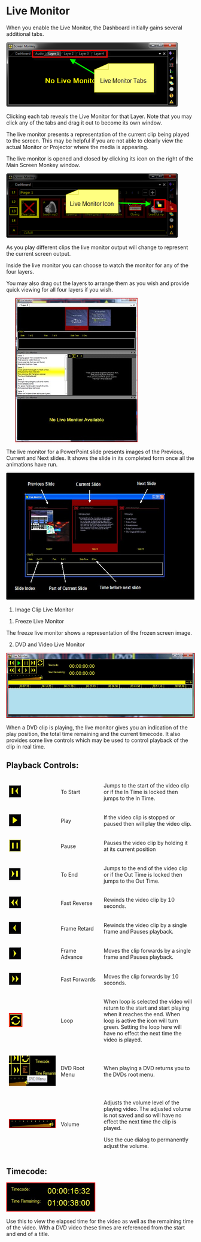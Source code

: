 <h1>Live Monitor</h1>
<p><span class="rvts10">When you enable the Live Monitor, the Dashboard 
 initially gains several additional tabs.</span></p>
<p class="hcp2"><span class="rvts10"><img src="../../images/LiveMonitorTabs.png" alt="" border="0" class="hcp3"></span></p>
<p><span class="rvts10">Clicking each tab reveals the Live Monitor for 
 that Layer. Note that you may click any of the tabs and drag it out to 
 become its own window.</span></p>
<p><span class="rvts10">The live monitor presents a representation of the 
 current clip being played to the screen. This may be helpful if you are 
 not able to clearly view the actual Monitor or Projector where the media 
 is appearing.</span></p>
<p><span class="rvts10">The live monitor is opened and closed by clicking 
 its icon on the right of the Main Screen Monkey window. </span></p>
<p class="hcp2"><span class="rvts10"><img src="../../images/LiveMonitorIcon.png" alt="" border="0" class="hcp3"></span></p>
<p><span class="rvts10">As you play different clips the live monitor output 
 will change to represent the current screen output.</span></p>
<p><span class="rvts10">Inside the live monitor you can choose to watch 
 the monitor for any of the four layers.</span></p>
<p><span class="rvts10">You may also drag out the layers to arrange them 
 as you wish and provide quick viewing for all four layers if you wish.</span></p>
<p class="rvps2" style="margin-left: 24px;"><img alt="" src="../../images/img_291.jpg" border="0" class="hcp4"></p>
<p><span class="rvts10">The live monitor for a PowerPoint slide presents 
 images of the Previous, Current and Next slides. It shows the slide in 
 its completed form once all the animations have run.</span></p>
<p class="hcp2"><img alt="" src="../../images/img_292.jpg" width="579" height="340" border="0" class="hcp4"></p>
<ol class="hcp5">
	<li value="1"><span class="rvts11">Image Clip Live Monitor</span></li>
</ol>
<ol class="hcp5">
	<li value="1"><span class="rvts11">Freeze Live Monitor</span></li>
</ol>
<p><span class="rvts11">The freeze live monitor shows a representation 
 of the frozen screen image.</span></p>
<ol class="hcp5">
	<li value="2"><span class="rvts11">DVD and Video Live Monitor</span></li>
</ol>
<p><img alt="" src="../../images/img_293.jpg" border="0" class="hcp4"></p>
<p><span class="rvts11">When a DVD clip is playing, the live monitor gives 
 you an indication of the play position, the total time remaining and the 
 current timecode. It also provides some live controls which may be used 
 to control playback of the clip in real time.</span></p>
<h2><span class="rvts11">Playback Controls:</span></h2>
<div>
	<table style="border-width: 0px; border-collapse: separate;" cellspacing="0">
		<tr class="hcp6">
			<td height="33" width="160" class="hcp7"><p class="hcp8"><img alt="" src="../../images/img_294.jpg" border="0" class="hcp4"></p></td>
			<td height="33" width="112" class="hcp7"><p><span class="rvts12">To Start</span></p></td>
			<td height="33" width="280" class="hcp7"><p><span class="rvts10">Jumps to the start 
			 of the video clip or if the In Time is locked then jumps to 
			 the In Time.</span></p></td>
		</tr>
		<tr class="hcp6">
			<td width="160" class="hcp7"><p class="hcp8"><img alt="" src="../../images/img_295.jpg" border="0" class="hcp4"></p></td>
			<td width="112" class="hcp7"><p><span 
			 class="rvts12">Play</span></p></td>
			<td width="280" class="hcp7"><p><span 
			 class="rvts10">If the video clip is stopped or paused then 
			 will play the video clip.</span></p></td>
		</tr>
		<tr class="hcp6">
			<td width="160" class="hcp7"><p class="hcp8"><img alt="" src="../../images/img_296.jpg" border="0" class="hcp4"></p></td>
			<td width="112" class="hcp7"><p><span 
			 class="rvts12">Pause</span></p></td>
			<td width="280" class="hcp7"><p><span 
			 class="rvts10">Pauses the video clip by holding it at its 
			 current position</span></p></td>
		</tr>
		<tr class="hcp6">
			<td width="160" class="hcp7"><p class="hcp8"><img alt="" src="../../images/img_297.jpg" border="0" class="hcp4"></p></td>
			<td width="112" class="hcp7"><p><span 
			 class="rvts12">To End</span></p></td>
			<td width="280" class="hcp7"><p><span 
			 class="rvts11">Jumps to the end of the video clip or if the 
			 Out Time is locked then jumps to the Out Time.</span></p></td>
		</tr>
		<tr class="hcp6">
			<td height="14" width="160" class="hcp7"><p class="hcp8"><img alt="" src="../../images/img_298.jpg" border="0" class="hcp4"></p></td>
			<td height="14" width="112" class="hcp7"><p><span class="rvts12">Fast Reverse</span></p></td>
			<td height="14" width="280" class="hcp7"><p><span class="rvts10">Rewinds the video 
			 clip by 10 seconds.</span></p></td>
		</tr>
		<tr class="hcp6">
			<td width="160" class="hcp7"><p class="hcp8"><img alt="" src="../../images/img_299.jpg" border="0" class="hcp4"></p></td>
			<td width="112" class="hcp7"><p><span 
			 class="rvts12">Frame Retard</span></p></td>
			<td width="280" class="hcp7"><p><span 
			 class="rvts10">Rewinds the video clip by a single frame and 
			 Pauses playback.</span></p></td>
		</tr>
		<tr class="hcp6">
			<td width="160" class="hcp7"><p class="hcp8"><img alt="" src="../../images/img_300.jpg" border="0" class="hcp4"></p></td>
			<td width="112" class="hcp7"><p><span 
			 class="rvts12">Frame Advance</span></p></td>
			<td width="280" class="hcp7"><p><span 
			 class="rvts10">Moves the clip forwards by a single frame and 
			 Pauses playback.</span></p></td>
		</tr>
		<tr class="hcp6">
			<td width="160" class="hcp7"><p class="hcp8"><img alt="" src="../../images/img_301.jpg" border="0" class="hcp4"></p></td>
			<td width="112" class="hcp7"><p><span 
			 class="rvts12">Fast Forwards</span></p></td>
			<td width="280" class="hcp7"><p><span 
			 class="rvts10">Moves the clip forwards by 10 seconds.</span></p></td>
		</tr>
		<tr class="hcp6">
			<td height="15" width="160" class="hcp7"><p class="hcp8"><img alt="" src="../../images/img_302.jpg" border="0" class="hcp4"></p></td>
			<td height="15" width="112" class="hcp7"><p><span class="rvts12">Loop</span></p></td>
			<td height="15" width="280" class="hcp7"><p><span class="rvts10">When loop is selected 
			 the video will return to the start and start playing when 
			 it reaches the end. When loop is active the icon will turn 
			 green. Setting the loop here will have no effect the next 
			 time the video is played.</span></p></td>
		</tr>
		<tr class="hcp6">
			<td width="160" class="hcp7"><p class="hcp8"><img alt="" src="../../images/img_303.jpg" width="149" height="81" border="0" class="hcp4"></p></td>
			<td width="112" class="hcp7"><p><span 
			 class="rvts12">DVD Root Menu</span></p></td>
			<td width="280" class="hcp7"><p><span 
			 class="rvts10">When playing a DVD returns you to the DVDs 
			 root menu.</span></p></td>
		</tr>
		<tr class="hcp6">
			<td width="160" class="hcp7"><p class="hcp8"><img alt="" src="../../images/img_304.jpg" border="0" class="hcp4"></p></td>
			<td width="112" class="hcp7"><p><span 
			 class="rvts12">Volume</span></p></td>
			<td width="280" class="hcp7"><p><span 
			 class="rvts10">Adjusts the volume level of the playing video. 
			 The adjusted volume is not saved and so will have no effect 
			 the next time the clip is played.</span></p>
			<p><span class="rvts10">Use the cue dialog to permanently adjust 
			 the volume.</span></p></td>
		</tr>
	</table>
</div>
<h2><span class="rvts11">Timecode:</span></h2>
<p><img alt="" src="../../images/img_305.jpg" border="0" class="hcp4"></p>
<p>Use this to view the elapsed time for the video as well as the remaining 
 time of the video. With a DVD video these times are referenced from the 
 start and end of a title.</p>
